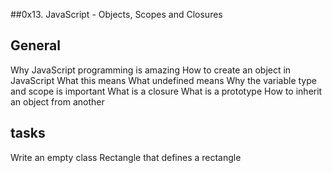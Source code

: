 ##0x13. JavaScript - Objects, Scopes and Closures

## General
Why JavaScript programming is amazing
How to create an object in JavaScript
What this means
What undefined means
Why the variable type and scope is important
What is a closure
What is a prototype
How to inherit an object from another

## tasks
Write an empty class Rectangle that defines a rectangle

